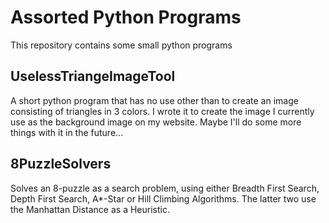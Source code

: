 # Assorted Python Programs
This repository contains some small python programs

## UselessTriangeImageTool
A short python program that has no use other than to create an image consisting of triangles in 3 colors. I wrote it to create the image I currently use as the background image on my website. Maybe I'll do some more things with it in the future...

## 8PuzzleSolvers
Solves an 8-puzzle as a search problem, using either Breadth First Search, Depth First Search, A\*-Star or Hill Climbing Algorithms. The latter two use the Manhattan Distance as a Heuristic. 
